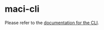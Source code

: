 # maci-cli

Please refer to the [documentation for the
CLI](http://appliedzkp.github.io/maci/cli.html).
